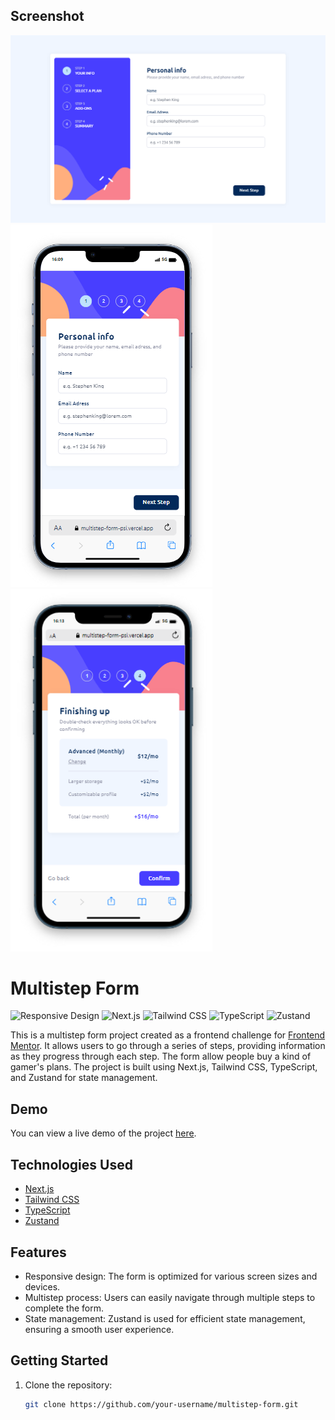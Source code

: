 ## Screenshot

![Screenshot](./assets/images/github_image.png)
![Screenshot](./assets/images/github_image1.png)
![Screenshot](./assets/images/github_image2.png)

# Multistep Form

![Responsive Design](https://img.shields.io/badge/Responsive-Yes-brightgreen.svg)
![Next.js](https://img.shields.io/badge/Next.js-10.2.0-blue.svg)
![Tailwind CSS](https://img.shields.io/badge/Tailwind%20CSS-2.2.19-blueviolet.svg)
![TypeScript](https://img.shields.io/badge/TypeScript-4.5.4-blue.svg)
![Zustand](https://img.shields.io/badge/Zustand-4.3.1-success.svg)

This is a multistep form project created as a frontend challenge for [Frontend Mentor](https://www.frontendmentor.io/challenges). It allows users to go through a series of steps, providing information as they progress through each step. The form allow people buy a kind of gamer's plans. The project is built using Next.js, Tailwind CSS, TypeScript, and Zustand for state management.

## Demo

You can view a live demo of the project [here](https://multistep-form-psi.vercel.app/).

## Technologies Used

- [Next.js](https://nextjs.org/)
- [Tailwind CSS](https://tailwindcss.com/)
- [TypeScript](https://www.typescriptlang.org/)
- [Zustand](https://github.com/pmndrs/zustand)

## Features

- Responsive design: The form is optimized for various screen sizes and devices.
- Multistep process: Users can easily navigate through multiple steps to complete the form.
- State management: Zustand is used for efficient state management, ensuring a smooth user experience.

## Getting Started

1. Clone the repository:

   ```bash
   git clone https://github.com/your-username/multistep-form.git
   ```
